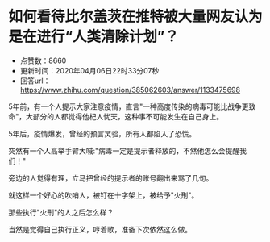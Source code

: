 # 如何看待比尔盖茨在推特被大量网友认为是在进行“人类清除计划”？
- 点赞数：8660
- 更新时间：2020年04月06日22时33分07秒
- 回答url：https://www.zhihu.com/question/385062603/answer/1133475698
<body>
 <p data-pid="dqu63uA4">5年前，有一个人提示大家注意疫情，直言"一种高度传染的病毒可能比战争更致命"，大部分的人都觉得他杞人忧天，这种事不可能发生在自己身上。</p>
 <p data-pid="ITYsh1oM">5年后，疫情爆发，曾经的预言灵验，所有人都陷入了恐慌。</p>
 <p data-pid="gs5MhcZL">突然有一个人高举手臂大喊:"病毒一定是提示者释放的，不然他怎么会提醒我们！"</p>
 <p data-pid="Ld6YNs_Y">旁边的人觉得有理，立马把曾经的提示者的账号翻出来骂了几句。</p>
 <p data-pid="MwYgvXbg">就这样一个好心的吹哨人，被钉在十字架上，被给予"火刑"。</p>
 <p data-pid="czzqmoHk">那些执行"火刑"的人之后怎么样？</p>
 <p data-pid="KEjEmYNS">当然是觉得自己执行正义，哼着歌，准备下次依然这么做。</p>
</body>